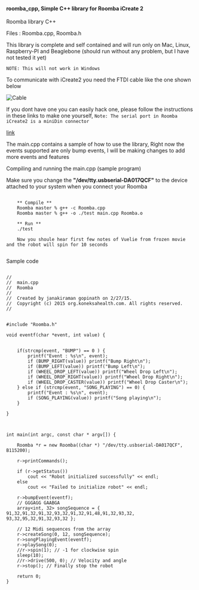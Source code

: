 #### roomba_cpp, Simple C++ library for Roomba iCreate 2 

Roomba library C++

Files : Roomba.cpp, Roomba.h 

This library is complete and self contained and will run only on Mac, Linux, Raspberry-PI and Beaglebone (should run without any problem, but I have not tested it yet) 

````NOTE: This will not work in Windows```` 

To communicate with iCreate2 you need the FTDI cable like the one shown below 

![Cable](./images/iCreateCable.png)


If you dont have one you can easily hack one, please follow the instructions in these links to make one yourself, ````Note: The serial port in Roomba iCreate2 is a miniDin connector````

[link](http://www.irobot.com/filelibrary/pdfs/hrd/create/Create%20Open%20Interface_v2.pdf)



The main.cpp contains a sample of how to use the library, Right now the events supported are only bump events, I will be making changes to add more events and features

Compiling and running the main.cpp (sample program)

Make sure you change the **"/dev/tty.usbserial-DA017QCF"** to the device attached to your system when you connect your Roomba 


````

	** Compile **
	Roomba master % g++ -c Roomba.cpp 
	Roomba master % g++ -o ./test main.cpp Roomba.o 
	
	** Run **
	./test 
	
	Now you shoule hear first few notes of Vuelie from frozen movie and the robot will spin for 10 seconds 
	
````


Sample code 

````
	
//
//  main.cpp
//  Roomba
//
//  Created by janakiraman gopinath on 2/27/15.
//  Copyright (c) 2015 org.koneksahealth.com. All rights reserved.
//


#include "Roomba.h"

void eventf(char *event, int value) {
    
  
    if(strcmp(event, "BUMP") == 0 ) {
        printf("Event : %s\n", event);
        if (BUMP_RIGHT(value)) printf("Bump Right\n");
        if (BUMP_LEFT(value)) printf("Bump Left\n");
        if (WHEEL_DROP_LEFT(value)) printf("Wheel Drop Left\n");
        if (WHEEL_DROP_RIGHT(value)) printf("Wheel Drop Right\n");
        if (WHEEL_DROP_CASTER(value)) printf("Wheel Drop Caster\n");
    } else if (strcmp(event, "SONG_PLAYING") == 0) {
        printf("Event : %s\n", event);
        if (SONG_PLAYING(value)) printf("Song playing\n");
    }

}



int main(int argc, const char * argv[]) {
    
    Roomba *r = new Roomba((char *) "/dev/tty.usbserial-DA017QCF", B115200);
    
    r->printCommands();
    
    if (r->getStatus())
        cout << "Robot initialized successfully" << endl;
    else
        cout << "Failed to initialize robot" << endl;
    
    r->bumpEvent(eventf);
    // GGGAGG GAABGA
    array<int, 32> songSequence = { 91,32,91,32,91,32,93,32,91,32,91,48,91,32,93,32, 93,32,95,32,91,32,93,32 };
   
    // 12 Midi sequences from the array  
    r->createSong(0, 12, songSequence);
    r->songPlayingEvent(eventf);
    r->playSong(0);
    //r->spin(1); // -1 for clockwise spin
    sleep(10);
    //r->drive(500, 0); // Velocity and angle
    r->stop(); // Finally stop the robot
    
    return 0;
}
````